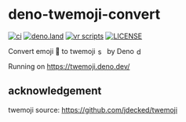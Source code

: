 # deno-twemoji-convert

[![ci](https://github.com/kawarimidoll/deno-twemoji-convert/workflows/ci/badge.svg)](.github/workflows/ci.yml)
[![deno.land](https://img.shields.io/badge/deno-%5E1.13.0-green?logo=deno)](https://deno.land)
[![vr scripts](https://badges.velociraptor.run/flat.svg)](https://velociraptor.run)
[![LICENSE](https://img.shields.io/badge/license-MIT-brightgreen)](LICENSE)

Convert emoji 🦕 to twemoji
<img src="https://cdn.jsdelivr.net/gh/twitter/twemoji@13.1.0/assets/72x72/1f995.png" alt="sauropod" style="height: 1em;width: 1em;margin: 0 0.05em 0 0.1em;vertical-align: -0.1em;">
by Deno
<img src="https://icongr.am/simple/deno.svg" alt="deno" style="height: 1em;width: 1em;margin: 0 0.05em 0 0.1em;vertical-align: -0.1em;">

Running on https://twemoji.deno.dev/

## acknowledgement

twemoji source: https://github.com/jdecked/twemoji
